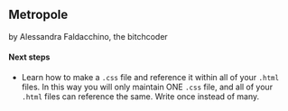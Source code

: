 ## Metropole

by Alessandra Faldacchino, the bitchcoder

#### Next steps

* Learn how to make a `.css` file and reference it within all of your `.html` files. In this way you will only maintain ONE `.css` file, and all of your `.html` files can reference the same. Write once instead of many.
